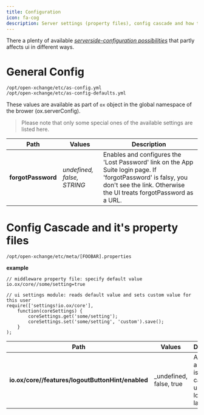 ```yaml
---
title: Configuration
icon: fa-cog
description: Server settings (property files), config cascade and how they affect the ui
---
```


There a plenty of available *[serverside-configuration possibilities](https://documentation.open-xchange.com/latest/middleware/configuration/properties.html)* that partly affects ui in different ways.

# General Config

```
/opt/open-xchange/etc/as-config.yml
/opt/open-xchange/etc/as-config-defaults.yml
```

These values are available as part of ``ox`` object in the global namespace of the brower (ox.serverConfig).

> Please note that only some special ones of the available settings are listed here.

| Path | Values | Description |
|----------------------------------------|--------------------|--------------------------------------------------------------------------------------------------------------------------------------------------------------------------------------------------------------------------------------------------------------------------------------------------|
| **forgotPassword** | _undefined, false, STRING_ | Enables and configures the 'Lost Password' link on the App Suite login page. If 'forgotPassword' is falsy, you don't see the link. Otherwise the UI treats forgotPassword as a URL. |


# Config Cascade and it's property files

```
/opt/open-xchange/etc/meta/[FOOBAR].properties
```

**example**

```
// middleware property file: specify default value
io.ox/core//some/setting=true

// ui settings module: reads default value and sets custom value for this user
require(['settings!io.ox/core'],
    function(coreSettings) {
        coreSettings.get('some/setting');
        coreSettings.set('some/setting', 'custom').save();
    }
);
```


| Path | Values | Description |
|----------------------------------------|--------------------|--------------------------------------------------------------------------------------------------------------------------------------------------------------------------------------------------------------------------------------------------------------------------------------------------|
| **io.ox/core//features/logoutButtonHint/enabled** | _undefined, false, true | After login a small hint is shown in case the user didn't logged out last time |
